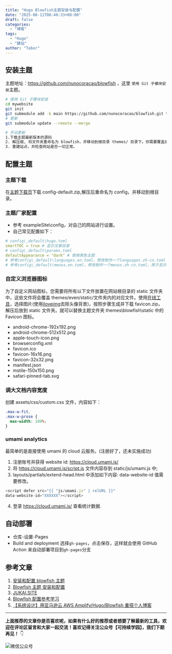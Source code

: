 ```yaml
---
title: "Hugo Blowfish主题安装与配置"
date: "2025-08-11T08:40:33+08:00"
draft: false
categories:
  - "博客"
tags:
  - "Hugo"
  - "建站"
author: "Tabor"
---
```


## 安装主题

主题地址：https://github.com/nunocoracao/blowfish ，这里 `使用 Git 子模块安装`主题。

```bash
# 使用 Git 子模块安装
cd mywebsite
git init
git submodule add -b main https://github.com/nunocoracao/blowfish.git themes/blowfish
# 更新
git submodule update --remote --merge

# 手动更新
1.下载主题最新版本的源码
2. 解压缩, 将文件夹重命名为 blowfish，并移动到根目录 themes/ 目录下。你需要覆盖旧版以替换所有的主题文件。
3. 重建站点，并检查网站是否一切正常。
```

## 配置主题

### 主题下载

在[主题下载页](https://github.com/nunocoracao/blowfish/releases)下载 config-default.zip,解压后重命名为 config，并移动到根目录。

### 主题厂家配置

- 参考 exampleSite\config，对自己的网站进行设置。
- 自己常见配置如下：

```yaml
# config\_default\hugo.toml
smartTOC = true # 显示文章目录
# config\_default\params.toml
defaultAppearance = "dark" # 使用黑色主题
# 参考config\_default\languages.en.toml，修改制作一个languages.zh-cn.toml
# 参考config\_default\menus.en.toml，修改制作一个menus.zh-cn.toml，用于显示菜单
```

### 自定义浏览器图标

为了自定义网站图标，您需要将所有以下文件放置在网站根目录的 static 文件夹中，这些文件将会覆盖 themes/even/static/文件夹内的对应文件。使用[在线工具](https://favicon.io/favicon-converter/)，选择图片(使用[iloveimg](https://www.iloveimg.com/zh-cn/remove-background)去除头像背景)，按照步骤生成并下载 favicon.zip，解压后放到 static 文件夹。就可以替换主题文件夹 themes\blowfish\static 中的 Favicon 图标。

- android-chrome-192x192.png
- android-chrome-512x512.png
- apple-touch-icon.png
- browserconfig.xml
- favicon.ico
- favicon-16x16.png
- favicon-32x32.png
- manifest.json
- mstile-150x150.png
- safari-pinned-tab.svg

### 调大文档内容宽度

创建 assets/css/custom.css 文件，内容如下：

```css
.max-w-fit,
.max-w-prose {
  max-width: 100%;
}
```

### umami analytics

最简单的是直接使用 umami 的 cloud 云服务。(注册好了，还未实施成功)

1. 注册账号并获得 website id: https://cloud.umami.is/
2. 将 https://cloud.umami.is/script.js 文件内容存到 static/js/umami.js 中;
3. layouts/partials/extend-head.html 中添加如下内容: data-website-id 值需要修改。

```js
<script defer src="{{ "js/umami.js" | relURL }}"
data-website-id="XXXXXX"></script>
```

4. 登录 https://cloud.umami.is/ 查看统计数据.

## 自动部署

- 仓库-设置-Pages
- Build and deployment 选择`gh-pages`，点击保存，这样就会使用 GitHub Action 来自动部署项目到`gh-pages`分支

## 参考文章

1. [安装和配置 blowfish 主题](https://blog.opsnull.com/emacs/blowfish-theme/)
2. [Blowfish 主题 安装和配置](https://blowfish.page/zh-cn/docs/installation/)
3. [JUKAI.SITE](https://www.jukai.site/)
4. [Blowfish 配置参考学习](https://github.com/SmileGuide/mywebsite)
5. [【系统设计】用亚马逊云 AWS Amplify/Hugo/Blowfish 重搭个人博客](https://www.panjinbo.com/blogs/system-design-hugo-blog/)

---
**上面推荐的文章你是否喜欢呢，如果有什么好的推荐或者想要了解最新的工具，欢迎在评论区留言和大家一起交流！喜欢记得关注公众号【可持续学园】，我们下期再见！**    👇

![微信公众号](https://img.sdgarden.top/blog/2025/08/微信公众号-20250813124220-913xdfk.webp)